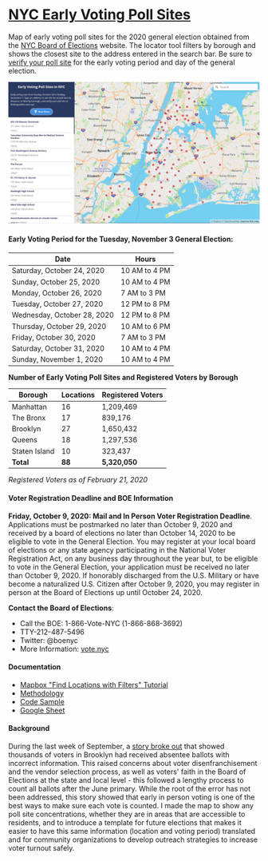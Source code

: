 # [NYC Early Voting Poll Sites](https://jessica-mendieta.github.io/nyc-early-voting-poll-sites)

Map of early voting poll sites for the 2020 general election obtained from the [NYC Board of Elections](https://vote.nyc/page/early-voting-information) website. The locator tool filters by borough and shows the closest site to the address entered in the search bar. Be sure to [verify your poll site](https://findmypollsite.vote.nyc/) for the early voting period and day of the general election.

<p align="center">
  <img src="earlyvoting-pollsites.JPG">
</p>


#### Early Voting Period for the Tuesday, November 3 General Election:

Date | Hours
-------- | --------
Saturday, October 24, 2020 | 10 AM to 4 PM
Sunday, October 25, 2020 | 10 AM to 4 PM
Monday, October 26, 2020 | 7 AM to 3 PM
Tuesday, October 27, 2020 |  12 PM to 8 PM
Wednesday, October 28, 2020 | 12 PM to 8 PM
Thursday, October 29, 2020 | 10 AM to 6 PM
Friday, October 30, 2020 | 7 AM to 3 PM
Saturday, October 31, 2020 | 10 AM to 4 PM
Sunday, November 1, 2020 | 10 AM to 4 PM


**Number of Early Voting Poll Sites and Registered Voters by Borough**

Borough	| Locations	| Registered Voters
--------| ----------| -------
Manhattan | 16 | 1,209,469
The Bronx | 17 | 839,176
Brooklyn | 27 | 1,650,432
Queens | 18 | 1,297,536
Staten Island | 10 | 323,437
**Total** | **88** | **5,320,050** 

*Registered Voters as of February 21, 2020*


#### Voter Registration Deadline and BOE Information

**Friday, October 9, 2020: Mail and In Person Voter Registration Deadline**. Applications must be postmarked no later than October 9, 2020 and received by a board of elections no later than October 14, 2020 to be eligible to vote in the General Election. You may register at your local board of elections or any state agency participating in the National Voter Registration Act, on any business day throughout the year but, to be eligible to vote in the General Election, your application must be received no later than October 9, 2020. If honorably discharged from the U.S. Military or have become a naturalized U.S. Citizen after October 9, 2020, you may register in person at the Board of Elections up until October 24, 2020.

**Contact the Board of Elections**: 
* Call the BOE: 1-866-Vote-NYC (1-866-868-3692)
* TTY-212-487-5496
* Twitter: @boenyc
* More Information: [vote.nyc](https://www.vote.nyc/)


#### Documentation 
* [Mapbox "Find Locations with Filters" Tutorial](https://labs.mapbox.com/education/impact-tools/finder-with-filters/)
* [Methodology](methodology)
* [Code Sample](config-capture.JPG)
* [Google Sheet](https://docs.google.com/spreadsheets/d/1ckRR_D1mOhPqYkL_mkFVijyU6jseHJBy922THPt4RFM/edit?usp=sharing)


#### Background
During the last week of September, a [story broke out](https://gothamist.com/news/brooklyn-voters-receive-absentee-ballot-envelopes-wrong-voter-names-and-addresses?fbclid=IwAR21jhwVsfbvlce2QMpIHcMk3P84ZSwJANl7Q32qgMQ0wef0XwhBQiY4dSo) that showed thousands of voters in Brooklyn had received absentee ballots with incorrect information. This raised concerns about voter disenfranchisement and the vendor selection process, as well as voters' faith in the Board of Elections at the state and local level - this followed a lengthy process to count all ballots after the June primary. While the root of the error has not been addressed, this story showed that early in person voting is one of the best ways to make sure each vote is counted. I made the map to show any poll site concentrations, whether they are in areas that are accessible to residents, and to introduce a template for future elections that makes it easier to have this same information (location and voting period) translated and for community organizations to develop outreach strategies to increase voter turnout safely.

